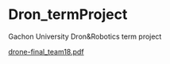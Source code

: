 # Dron_termProject
Gachon University Dron&amp;Robotics term project

[drone-final_team18.pdf](https://github.com/Ahnnet/Dron_termProject/files/9972252/drone-final_team18.pdf)
